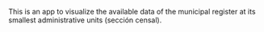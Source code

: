 This is an app to visualize the available data of the municipal register at its smallest administrative units (sección censal).

